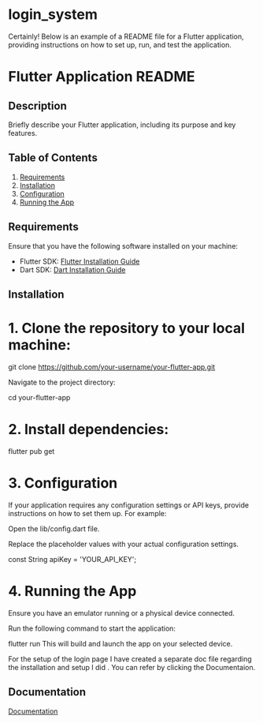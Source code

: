 # login_system

Certainly! Below is an example of a README file for a Flutter application, providing instructions on how to set up, run, and test the application.
# Flutter Application README


## Description

Briefly describe your Flutter application, including its purpose and key features.

## Table of Contents

1. [Requirements](#requirements)
2. [Installation](#installation)
3. [Configuration](#configuration)
4. [Running the App](#running-the-app)


## Requirements

Ensure that you have the following software installed on your machine:

- Flutter SDK: [Flutter Installation Guide](https://flutter.dev/docs/get-started/install)
- Dart SDK: [Dart Installation Guide](https://dart.dev/get-dart)

## Installation

# 1. Clone the repository to your local machine:

   git clone https://github.com/your-username/your-flutter-app.git

   Navigate to the project directory:


cd your-flutter-app
# 2. Install dependencies:

flutter pub get
# 3. Configuration
If your application requires any configuration settings or API keys, provide instructions on how to set them up. For example:

Open the lib/config.dart file.

Replace the placeholder values with your actual configuration settings.


const String apiKey = 'YOUR_API_KEY';
# 4. Running the App
Ensure you have an emulator running or a physical device connected.

Run the following command to start the application:

flutter run
This will build and launch the app on your selected device.

For the setup of the login page I have created a separate doc file regarding the installation and setup I did . You can refer by clicking the Documentaion.

## Documentation

[Documentation](https://docs.google.com/document/d/1rjjaqXJxr7id-aUYLbGIhkTPoLoyRLmr/edit)
